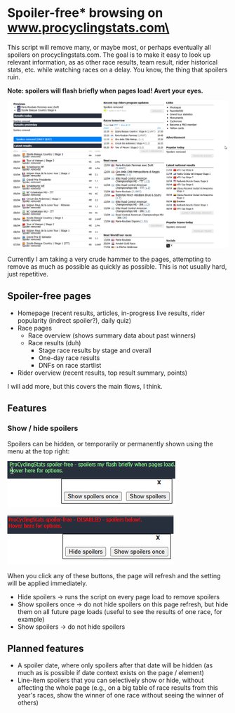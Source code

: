 # Spoiler-free* browsing on www.procyclingstats.com\

This script will remove many, or maybe most, or perhaps eventually all spoilers on procyclingstats.com. The goal is to make it easy to look up relevant information, as as other race results, team result, rider historical stats, etc. while watching races on a delay. You know, the thing that spoilers ruin.

**Note: spoilers will flash briefly when pages load! Avert your eyes.**

![The homepage of procyclingstats.com with many spoilers removed](../../docs/images/procyclingstats-spoiler-free/homepage.png)

Currently I am taking a very crude hammer to the pages, attempting to remove as much as possible as quickly as possible. This is not usually hard, just repetitive.

## Spoiler-free pages

- Homepage (recent results, articles, in-progress live results, rider popularity (indrect spoiler?), daily quiz)
- Race pages
  - Race overview (shows summary data about past winners)
  - Race results (duh)
    - Stage race results by stage and overall
    - One-day race results
    - DNFs on race startlist
- Rider overview (recent results, top result summary, points)

I will add more, but this covers the main flows, I think.

## Features

### Show / hide spoilers

Spoilers can be hidden, or temporarily or permanently shown using the menu at the top right:

![Settings to hide, temporarily show, or indefinitely show spoilers](../../docs/images/procyclingstats-spoiler-free/menu-hide.png)

![alt text](../../docs/images/procyclingstats-spoiler-free/menu-show.png)

When you click any of these buttons, the page will refresh and the setting will be applied immediately.

- Hide spoilers -> runs the script on every page load to remove spoilers
- Show spoilers once -> do not hide spoilers on this page refresh, but hide them on all future page loads (useful to see the results of one race, for example)
- Show spoilers -> do not hide spoilers

## Planned features

- A spoiler date, where only spoilers after that date will be hidden (as much as is possible if date context exists on the page / element)
- Line-item spoilers that you can selectively show or hide, without affecting the whole page (e.g., on a big table of race results from this year's races, show the winner of one race without seeing the winner of others)